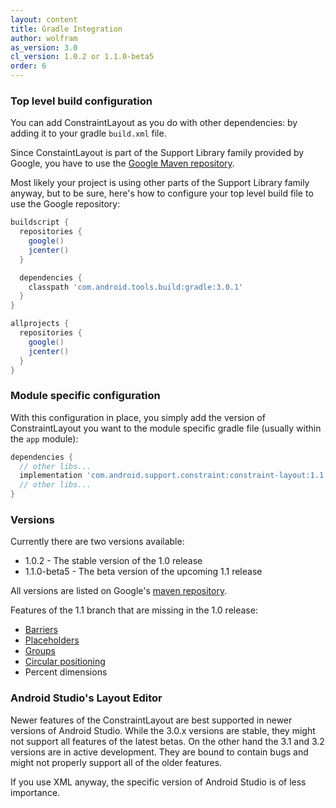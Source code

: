 ```yaml
---
layout: content
title: Gradle Integration
author: wolfram
as_version: 3.0
cl_version: 1.0.2 or 1.1.0-beta5
order: 6
---
```


### Top level build configuration
You can add ConstraintLayout as you do with other dependencies: by adding it to your gradle `build.xml` file.

Since ConstaintLayout is part of the Support Library family provided by Google, you have to use the [Google Maven repository](https://developer.android.com/studio/build/dependencies.html#google-maven).

Most likely your project is using other parts of the Support Library family anyway, but to be sure, here's how to configure your top level build file to use the Google repository:

```gradle
buildscript {
  repositories {
    google()
    jcenter()
  }

  dependencies {
    classpath 'com.android.tools.build:gradle:3.0.1'
  }
}

allprojects {
  repositories {
    google()
    jcenter()
  }
}
```

### Module specific configuration
With this configuration in place, you simply add the version of ConstraintLayout you want to the module specific gradle file (usually within the `app` module):

```gradle
dependencies {
  // other libs...
  implementation 'com.android.support.constraint:constraint-layout:1.1.0-beta5'
  // other libs...
}
```

### Versions
Currently there are two versions available:
* 1.0.2 - The stable version of the 1.0 release
* 1.1.0-beta5 - The beta version of the upcoming 1.1 release

All versions are listed on Google's [maven repository](https://dl.google.com/dl/android/maven2/com/android/support/constraint/group-index.xml).

Features of the 1.1 branch that are missing in the 1.0 release:
* [Barriers](barriers.html)
* [Placeholders](https://developer.android.com/reference/android/support/constraint/Placeholder.html)
* [Groups](https://developer.android.com/reference/android/support/constraint/Group.html)
* [Circular positioning](https://developer.android.com/reference/android/support/constraint/ConstraintLayout.html#CircularPositioning)
* Percent dimensions

### Android Studio's Layout Editor
Newer features of the ConstraintLayout are best supported in newer versions of Android Studio. While the 3.0.x versions are stable, they might not support all features of the latest betas. On the other hand the 3.1 and 3.2 versions are in active development. They are bound to contain bugs and might not properly support all of the older features.

If you use XML anyway, the specific version of Android Studio is of less importance.
